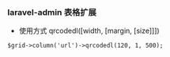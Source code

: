 ### laravel-admin 表格扩展

- 使用方式
qrcodedl([width, [margin, [size]]])
```
$grid->column('url')->qrcodedl(120, 1, 500);
```
